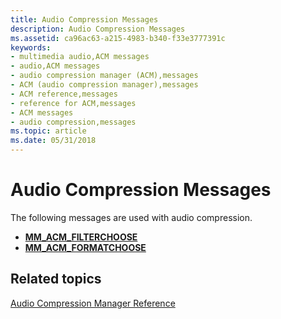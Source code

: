 ```yaml
---
title: Audio Compression Messages
description: Audio Compression Messages
ms.assetid: ca96ac63-a215-4983-b340-f33e3777391c
keywords:
- multimedia audio,ACM messages
- audio,ACM messages
- audio compression manager (ACM),messages
- ACM (audio compression manager),messages
- ACM reference,messages
- reference for ACM,messages
- ACM messages
- audio compression,messages
ms.topic: article
ms.date: 05/31/2018
---
```


# Audio Compression Messages

The following messages are used with audio compression.

-   [**MM\_ACM\_FILTERCHOOSE**](mm-acm-filterchoose.md)
-   [**MM\_ACM\_FORMATCHOOSE**](mm-acm-formatchoose.md)

## Related topics

<dl> <dt>

[Audio Compression Manager Reference](audio-compression-manager-reference.md)
</dt> </dl>

 

 





